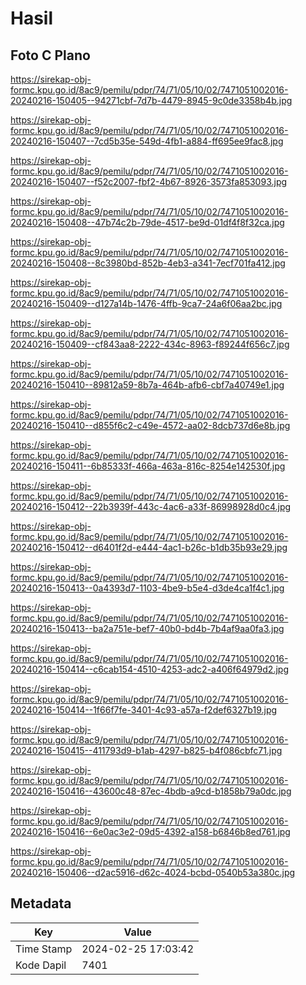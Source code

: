 # Hasil

## Foto C Plano

https://sirekap-obj-formc.kpu.go.id/8ac9/pemilu/pdpr/74/71/05/10/02/7471051002016-20240216-150405--94271cbf-7d7b-4479-8945-9c0de3358b4b.jpg

https://sirekap-obj-formc.kpu.go.id/8ac9/pemilu/pdpr/74/71/05/10/02/7471051002016-20240216-150407--7cd5b35e-549d-4fb1-a884-ff695ee9fac8.jpg

https://sirekap-obj-formc.kpu.go.id/8ac9/pemilu/pdpr/74/71/05/10/02/7471051002016-20240216-150407--f52c2007-fbf2-4b67-8926-3573fa853093.jpg

https://sirekap-obj-formc.kpu.go.id/8ac9/pemilu/pdpr/74/71/05/10/02/7471051002016-20240216-150408--47b74c2b-79de-4517-be9d-01df4f8f32ca.jpg

https://sirekap-obj-formc.kpu.go.id/8ac9/pemilu/pdpr/74/71/05/10/02/7471051002016-20240216-150408--8c3980bd-852b-4eb3-a341-7ecf701fa412.jpg

https://sirekap-obj-formc.kpu.go.id/8ac9/pemilu/pdpr/74/71/05/10/02/7471051002016-20240216-150409--d127a14b-1476-4ffb-9ca7-24a6f06aa2bc.jpg

https://sirekap-obj-formc.kpu.go.id/8ac9/pemilu/pdpr/74/71/05/10/02/7471051002016-20240216-150409--cf843aa8-2222-434c-8963-f89244f656c7.jpg

https://sirekap-obj-formc.kpu.go.id/8ac9/pemilu/pdpr/74/71/05/10/02/7471051002016-20240216-150410--89812a59-8b7a-464b-afb6-cbf7a40749e1.jpg

https://sirekap-obj-formc.kpu.go.id/8ac9/pemilu/pdpr/74/71/05/10/02/7471051002016-20240216-150410--d855f6c2-c49e-4572-aa02-8dcb737d6e8b.jpg

https://sirekap-obj-formc.kpu.go.id/8ac9/pemilu/pdpr/74/71/05/10/02/7471051002016-20240216-150411--6b85333f-466a-463a-816c-8254e142530f.jpg

https://sirekap-obj-formc.kpu.go.id/8ac9/pemilu/pdpr/74/71/05/10/02/7471051002016-20240216-150412--22b3939f-443c-4ac6-a33f-86998928d0c4.jpg

https://sirekap-obj-formc.kpu.go.id/8ac9/pemilu/pdpr/74/71/05/10/02/7471051002016-20240216-150412--d6401f2d-e444-4ac1-b26c-b1db35b93e29.jpg

https://sirekap-obj-formc.kpu.go.id/8ac9/pemilu/pdpr/74/71/05/10/02/7471051002016-20240216-150413--0a4393d7-1103-4be9-b5e4-d3de4ca1f4c1.jpg

https://sirekap-obj-formc.kpu.go.id/8ac9/pemilu/pdpr/74/71/05/10/02/7471051002016-20240216-150413--ba2a751e-bef7-40b0-bd4b-7b4af9aa0fa3.jpg

https://sirekap-obj-formc.kpu.go.id/8ac9/pemilu/pdpr/74/71/05/10/02/7471051002016-20240216-150414--c6cab154-4510-4253-adc2-a406f64979d2.jpg

https://sirekap-obj-formc.kpu.go.id/8ac9/pemilu/pdpr/74/71/05/10/02/7471051002016-20240216-150414--1f66f7fe-3401-4c93-a57a-f2def6327b19.jpg

https://sirekap-obj-formc.kpu.go.id/8ac9/pemilu/pdpr/74/71/05/10/02/7471051002016-20240216-150415--411793d9-b1ab-4297-b825-b4f086cbfc71.jpg

https://sirekap-obj-formc.kpu.go.id/8ac9/pemilu/pdpr/74/71/05/10/02/7471051002016-20240216-150416--43600c48-87ec-4bdb-a9cd-b1858b79a0dc.jpg

https://sirekap-obj-formc.kpu.go.id/8ac9/pemilu/pdpr/74/71/05/10/02/7471051002016-20240216-150416--6e0ac3e2-09d5-4392-a158-b6846b8ed761.jpg

https://sirekap-obj-formc.kpu.go.id/8ac9/pemilu/pdpr/74/71/05/10/02/7471051002016-20240216-150406--d2ac5916-d62c-4024-bcbd-0540b53a380c.jpg


## Metadata

| Key        | Value               |
| ---------- | ------------------- |
| Time Stamp | 2024-02-25 17:03:42 |
| Kode Dapil | 7401                |



